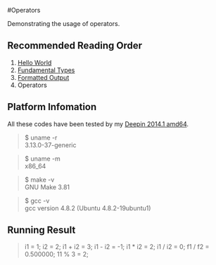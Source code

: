 #Operators

Demonstrating the usage of operators.

##	Recommended Reading Order

1.	[Hello World][hello]
2.	[Fundamental Types][types]
3.	[Formatted Output][wprintf]
4.	Operators

##	Platform Infomation

All these codes have been tested by my [Deepin 2014.1 amd64][deepin].

>	$ uname -r  
>	3.13.0-37-generic

>	$ uname -m  
>	x86_64

>	$ make -v  
>	GNU Make 3.81

>	$ gcc -v  
>	gcc version 4.8.2 (Ubuntu 4.8.2-19ubuntu1) 

##	Running Result

>	i1 = 1;
>	i2 = 2;
>	i1 + i2 = 3;
>	i1 - i2 = -1;
>	i1 * i2 = 2;
>	i1 / i2 = 0;
>	f1 / f2 = 0.500000;
>	11 % 3 = 2;


[hello]: https://github.com/Rholais/LearnC/tree/master/hello "LearnC/hello at master"
[types]: https://github.com/Rholais/LearnC/tree/master/types "LearnC/types at master"
[wprintf]: https://github.com/Rholais/LearnC/tree/master/wprintf "LearnC/wprintf at master"
[operators]: https://github.com/Rholais/LearnC/tree/master/operators "LearnC/operators at master"

[deepin]: http://cdimage.linuxdeepin.com/releases/2014.1/deepin_2014.1_amd64.iso "deepin_2014.1_amd64.iso"
